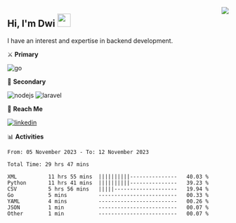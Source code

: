 [<img src="https://komarev.com/ghpvc/?username=masred&color=green&style=flat-square&label=Profile+Views" align="right">](github.com/masred)

## Hi, I'm Dwi <img src="https://raw.githubusercontent.com/MartinHeinz/MartinHeinz/master/wave.gif" width="30px">

I have an interest and expertise in backend development.

⚔️ **Primary**

![go](https://img.shields.io/badge/---?logo=go&label=Golang&style=social)

🔪 **Secondary**

![nodejs](https://img.shields.io/badge/---?logo=node.js&label=Node.js&style=social&logoColor=green)
![laravel](https://img.shields.io/badge/---?logo=laravel&label=Laravel&style=social)

🔗 **Reach Me**

[![linkedin](https://img.shields.io/badge/---?logo=linkedin&label=LinkedIn&style=social)](https://linkedin.com/in/dwifitriyanto)

📊 **Activities**

<!--START_SECTION:waka-->

```all_time
From: 05 November 2023 - To: 12 November 2023

Total Time: 29 hrs 47 mins

XML          11 hrs 55 mins  ||||||||||---------------   40.03 %
Python       11 hrs 41 mins  ||||||||||---------------   39.23 %
CSV          5 hrs 56 mins   |||||--------------------   19.94 %
Go           5 mins          -------------------------   00.33 %
YAML         4 mins          -------------------------   00.26 %
JSON         1 min           -------------------------   00.07 %
Other        1 min           -------------------------   00.07 %
```

<!--END_SECTION:waka-->
